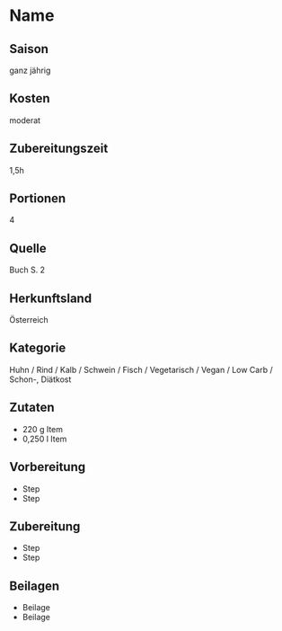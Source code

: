 # Name

## Saison

ganz jährig

## Kosten

moderat

## Zubereitungszeit

1,5h

## Portionen

4

## Quelle

Buch S. 2

## Herkunftsland

Österreich

## Kategorie

Huhn / Rind / Kalb / Schwein / Fisch / Vegetarisch / Vegan / Low Carb / Schon-, Diätkost

## Zutaten

* 220 g Item
* 0,250 l Item

## Vorbereitung

* Step
* Step

## Zubereitung

* Step
* Step

## Beilagen

* Beilage
* Beilage
